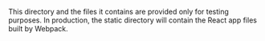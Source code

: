 This directory and the files it contains are provided only for testing purposes. In production, the static directory
will contain the React app files built by Webpack.
